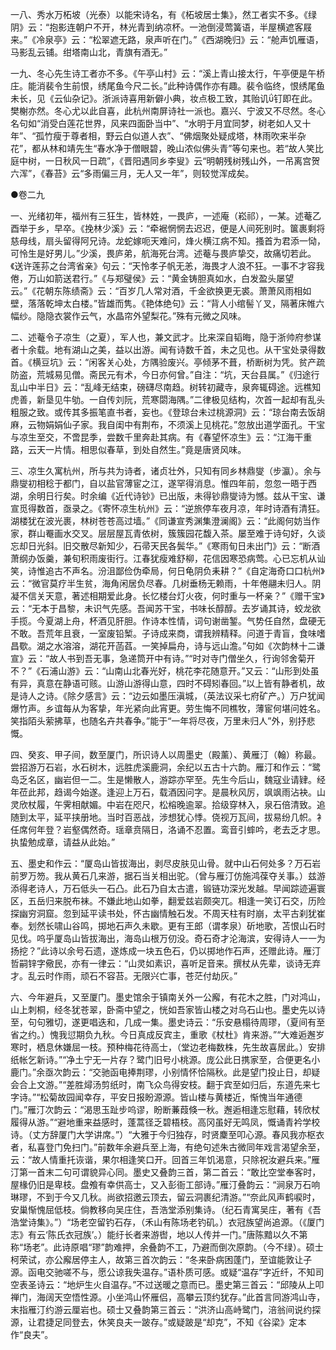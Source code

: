 <!-- { "loadSidebar": true } -->
一八、秀水万柘坡（光泰）以能宋诗名，有《柘坡居士集》，然工者实不多。《绿阴》云：“抱影连朝户不开，林光青到纳凉杯。一池倒浸莺簧语，半屋横遮客屐来。”《冷泉亭》云：“松翠遮无路，泉声听在门。”《西湖晚归》云：“舱声饥雁语，马影乱云铺。绀塔南山北，青旗有酒无。”

一九、冬心先生诗工者亦不多。《午亭山村》云：“溪上青山接太行，午亭便是午桥庄。能消裴令生前恨，绣尾鱼今尺二长。”此种诗偶作亦有趣。裴令临终，恨绣尾鱼未长，见《云仙杂记》。浙派诗喜用新僻小典，妆点极工致，其贻讥钉即在此。樊榭亦然。冬心尤以此自喜，此杭州南屏诗社一派也。嘉兴、宁波又不尽然。冬心名句如“消受白莲花世界，风来四面卧当中”、“水明于月宜同梦，树老如人又十年”、“孤竹瘦于尊者相，野云白似道人衣”、“佛烟聚处疑成塔，林雨吹来半杂花”，都从林和靖先生“春水净于僧眼碧，晚山浓似佛头青”等句来也。若“故人笑比庭中树，一日秋风一日疏”，《晋阳遇同乡李叟》云“明朝残树残山外，一吊离宫贺六浑”，《春苔》云“多雨偏三月，无人又一年”，则较觉浑成矣。



●卷二九

一、光绪初年，福州有三狂生，皆林姓，一畏庐，一述庵（崧祁），一某。述菴乙酉举于乡，早卒。《挽林少溪》云：“牵裾惘惘去迟迟，便是人间死别时。箧裹剩将慈母线，扇头留得阿兄诗。龙蛇嫁呃天难问，烽火横江病不知。搔首为君添一恸，可怜生是好男儿。”少溪，畏庐弟，航海死台湾。述菴与畏庐挚交，故痛切若此。《送许莲荪之台湾省亲》句云：“天怜孝子帆无恙，海畏才人浪不狂。一事不才容我倦，万山如箭送君行。”《与郑璧侯》云：“黄金铸胆真如水，白发盈头屡望云。”《花朝东陈绩斋》云：“百岁几人常对酒，千金欲换更无裘。萧萧风雨相如壁，落落乾坤太白楼。”皆雄而隽。《艳体绝句》云：“背人小绾髻丫叉，隔著床帷六幅纱。隐隐衣裳作云气，水晶帘外望梨花。”殊有元微之风味。

二、述菴令子凉生（之夏），军人也，兼文武才。比来深自韬晦，隐于浙帅府参谋者十余载。地有湖山之美，益以出游。闻有诗数千首，未之见也。从干宝处录得数首。《横豆坑》云：“闲客关心处，方隅验废兴。亭倾茅不葺，桥断树为凭。贫产疏防盗，荒城易见僧。斋民元有术，今日亦何曾。”自注：“坑，天台县属。”《归途行乱山中半日》云：“乱峰无结束，磅礴尽南趋。树转初藏寺，泉奔辄碍途。远樵知虎善，新垦见牛劬。一自传刘阮，荒寒閟海隅。”二律极见结构，次首一起却有乱头粗服之致。或传其多振笔直书者，妄也。《登琼台未过桃源洞》云：“琼台南去饭胡麻，云物娟娟仙子家。我自闺中有荆布，不须溪上见桃花。”忽放出道学面孔。干宝与凉生至交，不啻昆季，尝数千里奔赴其病。有《春望怀凉生》云：“江海干重路，云天一片情。相思似春草，到处自然生。”竟是唐贤风味。

三、凉生久寓杭州，所与共为诗者，诸贞壮外，只知有同乡林鼎燮（步瀛）。余与鼎燮初相稔于都门，自以盐官薄宦之江，遂罕得消息。惟四年前，忽忽一晤于西湖，余明日行矣。时余编《近代诗钞》已出版，未得钞鼎燮诗为憾。兹从干宝、谦宣觅得数首，亟录之。《寄怀凉生杭州》云：“逆旅停车夜月凉，年时诗酒有清狂。湖楼犹在波光裹，林树苍苍高过墙。”《同谦宣秀渊集澄澜阁》云：“此阁何妨当作家，群山罨画水交叉。层层屋瓦青依树，簇簇园花馥入茶。屡至难于诗句好，久谈忘却日光斜。旧交散尽新知少，石帚天民各鬓华。”《寒雨旬日未出门》云：“断酒萧纲办饭羹，兼旬积雨废街行。江春犹瘦难舒柳，花信因寒恐病莺。心已忘机从讪笑，诗惟追古不声名。汾沮鄙俭伪牵局，何日龟阴负耒耕？”《自定海奇口口杭州》云：“微官莫疗半生贫，海角闲居负尽春。几树垂杨无赖雨，十年倦翮未归人。阴凝不信关天意，著述相期爱此身。长忆楼台灯火夜，何时重与一杯亲？”《赠干宝》云：“无本于昌黎，未识气先感。吾闻苏干宝，书味长醇醇。去岁诵其诗，蛟龙欲手揽。今夏湖上舟，杯酒见肝胆。作诗本性情，词句谢凿錾。气势任自然，盘硬无不敢。吾荒年且衰，一室废铅椠。子诗成来商，谓我辨精释。问道于青盲，食味嗜昌歜。湖之水溶溶，湖花开菡萏。一笑掉扁舟，诗与远山澹。”句如《次韵林十二谦宣》云：“故人书到吾无事，急递筒开中有诗。”“时对寺门僧坐久，行询邻舍菊开不？”《石浦山游》云：“山南山北春光好，桃花李花随意开。”又云：“山形到处虽有异，真意在静语可赅。山游山游得山意，四时不碍矧春回。”以上皆有静者机，故是诗人之诗。《除夕感言》云：“边云如墨压滇城，（英法议采七府矿产。）万户犹闻爆竹声。乡谊每从为客挚，年光紧向此宵更。劳生悔不同樵牧，薄宦何堪问姓名。笑指陌头萦拂草，也随名卉共春争。”能于“一年将尽夜，万里未归人”外，别抒悲慨。

四、癸亥、甲子间，数至厦门，所识诗人以周墨史（殿薰）、黄雁汀（翰）称最。尝招游万石岩，水石树木，远胜虎溪鹿洞，余纪以五古十六韵。雁汀和作云：“鹭岛乏名区，幽岩但一二。生是懒散人，游踪亦罕至。先生今后山，魏寇业请肄。经年莅此邦，趋谒今始遂。逢迎上万石，载酒因问字。是晨秋风厉，飒飒雨沾袂。山灵欣杖履，午霁相献媚。中岩在咫尺，松榕晚逾翠。拾级穿林入，泉石倍清致。追随到太平，延平挟册地。当时百恶战，涉想犹心悸。侥视万瓦间，拔易纷几帜。衤任席何年登？岩壑偶然奇。瑶章贲隔日，洛诵不忍置。鸾音引蟀吟，老去乏才思。执蛰勉成章，请益从此始。”

五、墨史和作云：“厦岛山皆拔海出，剥尽皮肤见山骨。就中山石何处多？万石岩前罗万笏。我从黄石几来游，据石当关相出驼。（曾与雁汀仿施鸿葆夺关事。）兹游添得老诗人，万石低头一石凸。此石乃自太古遣，锻链功深光发越。早闻踪迹遍寰区，五岳归来脱布袜。不嫌此地山如拳，翻爱兹岩颇突兀。相逢一笑订石交，历险探幽穷洞窟。忽到延平读书处，怀古幽情触石发。不周天柱有时崩，太平古刹犹崔奉。划然长啸山谷鸣，掷地石声久未歇。更有王郎（谓孝泉）斫地歌，苫恨山石时见伐。呜乎厦岛山皆拔海出，海岛山根万仞没。奇石奇才沦海滨，安得诗人一一为扬挖？”此诗以余号石遗，遂炼成一块五色石，仍以掷地作石声，还赠此诗。雁汀哲嗣锌字儆民，亦有一律云：“山灵如素识，喜听足音来。撰杖从先辈，谈诗无弃才。乱云时作雨，顽石不容苔。无限兴亡事，苍茫付劫灰。”

六、今年避兵，又至厦门。墨史馆余于镇南关外一公廨，有花木之胜，门对鸿山，山上刺桐，经冬犹苍翠，卧斋中望之，恍如吾家皆山楼之对乌石山也。墨史先以诗至，句句雅切，遂更唱迭和，几成一集。墨史诗云：“乐安悬榻待周璆，（夏间有至省之约。）愧我愆期负九秋。今日真成反宾主，重歌《杖杜》肯来游。”“大难逅邂岁寒时，栖息休嫌屈一枝。预种梅花待高士，（堂边老梅数株，先生故喜居此。）安排纸帐乞新诗。”“净土宁无一片存？鹭门旧号小桃源。庞公此日携家至，合便更名小鹿门。”余亟次韵云：“交驰函电捧荆璆，小别情怀恰隔秋。此是望门投止日，却疑会合上文游。”“差胜燖汤剪纸时，南飞众鸟得安枝。翻于宾至如归后，东道先来七字诗。”“松菊故园闻幸存，平安日报盼源源。皆山楼与黄楼近，惭愧当年通德门。”雁汀次韵云：“渴思玉趾步呜谬，盼断蒹葭倏一秋。邂逅相逢忘慰藉，转欣杖履得从游。”“避地重来益感时，蓬蒿径乏碧梧枝。高冈虽好无鸣凤，慨诵青衿学校诗。（丈方辞厦门大学讲席。”）“大雅于今归独存，时贤麇至叩心源。春风我亦枢衣者，私喜登门免扫门。”前数年余避兵至上海，有绝句述朱古微同年戏言渴望余至，云：“故人情重托诙谐，果尔相逢笑口开。回首三年饥渴意，只除祝汝避兵来。”雁汀第一首末二句可谓貌异心同。墨史又叠韵三首，第二首云：“敢比空堂奉客时，屋椽仍旧是卑枝。盘飧有幸供高士，又入彭衙工部诗。”雁汀叠韵云：“涧泉万石响琳璆，不到于今又几秋。尚欲招邀云顶去，留云洞裹纪清游。”“奈此风声鹤唳时，安巢惭愧屈低枝。倘教移向吴庄住，吾浩堂添别集诗。（纪石青寓吴庄，著有《吾浩堂诗集》。”）“场老空留钓石存，（禾山有陈场老钓矶。）衣冠族望尚追源。（《厦门志》有云‘陈氏衣冠族’。）能纡长者来游辔，地以人传并一门。”唐陈黯以久不第称“场老”。此诗原唱“璆”韵难押，余叠韵不工，乃避而倒次原韵。（今不绿）。硕士柯荣试，亦公廨居停主人，故第三首次韵云：“冬来卧病困蓬门，至谊能敦让子源。函电交驰嗟不与，愿公谅我失温存。”语朴质可感。或疑“温存”字近纤，不知司空表圣诗云：“地炉生火自温存。”不过送暖之意而已。墨史第三首云：“邱陵从上叩禅门，海阔天空悟性源。小坐鸿山怀雁侣，高攀云顶约犹存。”此首言同游鸿山寺，末指雁汀约游云厘岩也。硕士又叠韵第三首云：“洪济山高峙鹭门，涪翁间说约探源，让君捷足同登去，休笑良夫一跛存。”或疑跛是“却克”，不知《谷梁》定本作“良夫”。


